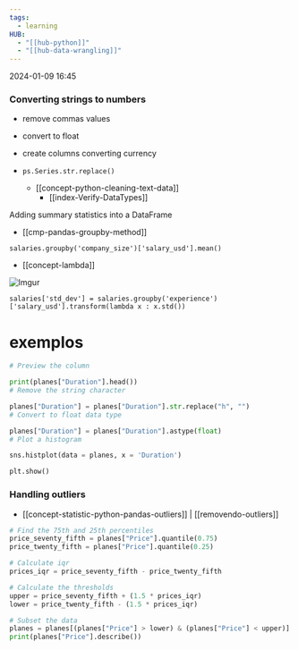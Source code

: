 ```yaml
---
tags:
  - learning
HUB:
  - "[[hub-python]]"
  - "[[hub-data-wrangling]]"
---
```

2024-01-09  16:45

### Converting strings to numbers
- remove commas values
- convert to float
- create columns converting currency

- `ps.Series.str.replace()`
	- [[concept-python-cleaning-text-data]]
		- [[index-Verify-DataTypes]]

Adding summary statistics into a DataFrame
- [[cmp-pandas-groupby-method]]

`salaries.groupby('company_size')['salary_usd'].mean()`

- [[concept-lambda]]

![Imgur](https://i.imgur.com/TXIlshc.png)


`salaries['std_dev'] = salaries.groupby('experience')['salary_usd'].transform(lambda x : x.std())`

# exemplos

```python
# Preview the column

print(planes["Duration"].head())
# Remove the string character

planes["Duration"] = planes["Duration"].str.replace("h", "")
# Convert to float data type

planes["Duration"] = planes["Duration"].astype(float)
# Plot a histogram

sns.histplot(data = planes, x = 'Duration')

plt.show()
```

### Handling outliers
- [[concept-statistic-python-pandas-outliers]] | [[removendo-outliers]]

```python
# Find the 75th and 25th percentiles
price_seventy_fifth = planes["Price"].quantile(0.75)
price_twenty_fifth = planes["Price"].quantile(0.25)

# Calculate iqr
prices_iqr = price_seventy_fifth - price_twenty_fifth

# Calculate the thresholds
upper = price_seventy_fifth + (1.5 * prices_iqr)
lower = price_twenty_fifth - (1.5 * prices_iqr)

# Subset the data
planes = planes[(planes["Price"] > lower) & (planes["Price"] < upper)]
print(planes["Price"].describe())
```

